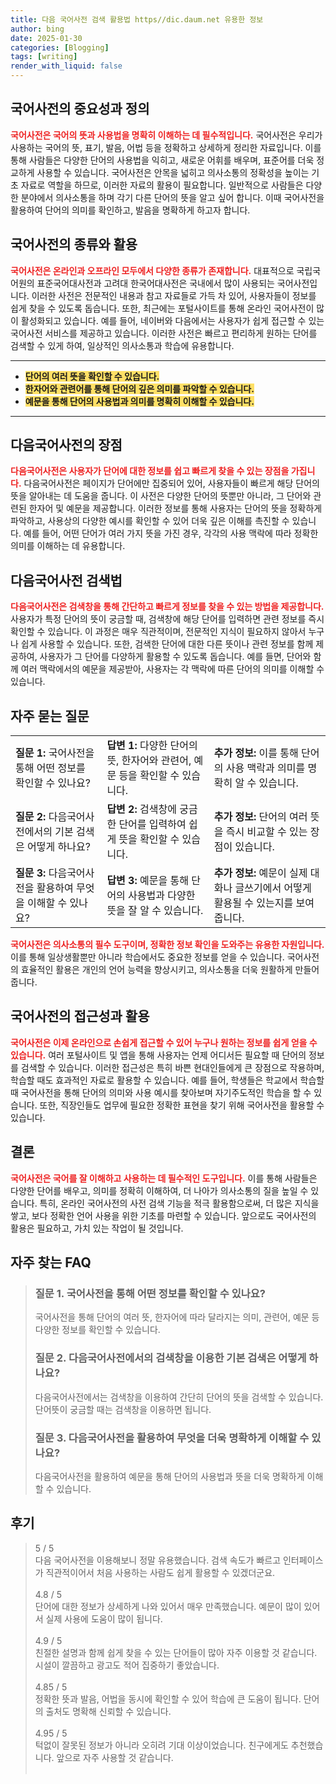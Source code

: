 ```yaml
---
title: 다음 국어사전 검색 활용법 https//dic.daum.net 유용한 정보
author: bing
date: 2025-01-30
categories: [Blogging]
tags: [writing]
render_with_liquid: false
---
```



<h2 id='국어사전의 중요성과 정의'>국어사전의 중요성과 정의</h2>

<p><b><span style="color: #ee2323;">국어사전은 국어의 뜻과 사용법을 명확히 이해하는 데 필수적입니다.</span></b> 국어사전은 우리가 사용하는 국어의 뜻, 표기, 발음, 어법 등을 정확하고 상세하게 정리한 자료입니다. 이를 통해 사람들은 다양한 단어의 사용법을 익히고, 새로운 어휘를 배우며, 표준어를 더욱 정교하게 사용할 수 있습니다. 국어사전은 안목을 넓히고 의사소통의 정확성을 높이는 기초 자료로 역할을 하므로, 이러한 자료의 활용이 필요합니다. 일반적으로 사람들은 다양한 분야에서 의사소통을 하며 각기 다른 단어의 뜻을 알고 싶어 합니다. 이때 국어사전을 활용하여 단어의 의미를 확인하고, 발음을 명확하게 하고자 합니다.</p>

<h2 id='국어사전의 종류와 활용'>국어사전의 종류와 활용</h2>

<p><b><span style="color: #ee2323;">국어사전은 온라인과 오프라인 모두에서 다양한 종류가 존재합니다.</span></b> 대표적으로 국립국어원의 표준국어대사전과 고려대 한국어대사전은 국내에서 많이 사용되는 국어사전입니다. 이러한 사전은 전문적인 내용과 참고 자료들로 가득 차 있어, 사용자들이 정보를 쉽게 찾을 수 있도록 돕습니다. 또한, 최근에는 포털사이트를 통해 온라인 국어사전이 많이 활성화되고 있습니다. 예를 들어, 네이버와 다음에서는 사용자가 쉽게 접근할 수 있는 국어사전 서비스를 제공하고 있습니다. 이러한 사전은 빠르고 편리하게 원하는 단어를 검색할 수 있게 하여, 일상적인 의사소통과 학습에 유용합니다.</p>

<hr />

<ul>
    <li><b><span style="background-color: #ffe066;">단어의 여러 뜻을 확인할 수 있습니다.</span></b></li>
    <li><b><span style="background-color: #ffe066;">한자어와 관련어를 통해 단어의 깊은 의미를 파악할 수 있습니다.</span></b></li>
    <li><b><span style="background-color: #ffe066;">예문을 통해 단어의 사용법과 의미를 명확히 이해할 수 있습니다.</span></b></li>
</ul>

<hr />

<h2 id='다음국어사전의 장점'>다음국어사전의 장점</h2>

<p><b><span style="color: #ee2323;">다음국어사전은 사용자가 단어에 대한 정보를 쉽고 빠르게 찾을 수 있는 장점을 가집니다.</span></b> 다음국어사전은 페이지가 단어에만 집중되어 있어, 사용자들이 빠르게 해당 단어의 뜻을 알아내는 데 도움을 줍니다. 이 사전은 다양한 단어의 뜻뿐만 아니라, 그 단어와 관련된 한자어 및 예문을 제공합니다. 이러한 정보를 통해 사용자는 단어의 뜻을 정확하게 파악하고, 사용상의 다양한 예시를 확인할 수 있어 더욱 깊은 이해를 촉진할 수 있습니다. 예를 들어, 어떤 단어가 여러 가지 뜻을 가진 경우, 각각의 사용 맥락에 따라 정확한 의미를 이해하는 데 유용합니다.</p>

<h2 id='다음국어사전 검색법'>다음국어사전 검색법</h2>

<p><b><span style="color: #ee2323;">다음국어사전은 검색창을 통해 간단하고 빠르게 정보를 찾을 수 있는 방법을 제공합니다.</span></b> 사용자가 특정 단어의 뜻이 궁금할 때, 검색창에 해당 단어를 입력하면 관련 정보를 즉시 확인할 수 있습니다. 이 과정은 매우 직관적이며, 전문적인 지식이 필요하지 않아서 누구나 쉽게 사용할 수 있습니다. 또한, 검색한 단어에 대한 다른 뜻이나 관련 정보를 함께 제공하여, 사용자가 그 단어를 다양하게 활용할 수 있도록 돕습니다. 예를 들면, 단어와 함께 여러 맥락에서의 예문을 제공받아, 사용자는 각 맥락에 따른 단어의 의미를 이해할 수 있습니다.</p>

<h2 id='자주 묻는 질문'>자주 묻는 질문</h2>

<table>
    <tr>
        <td><b>질문 1:</b> 국어사전을 통해 어떤 정보를 확인할 수 있나요?</td>
        <td><b>답변 1:</b> 다양한 단어의 뜻, 한자어와 관련어, 예문 등을 확인할 수 있습니다.</td>
        <td><b>추가 정보:</b> 이를 통해 단어의 사용 맥락과 의미를 명확히 알 수 있습니다.</td>
    </tr>
    <tr>
        <td><b>질문 2:</b> 다음국어사전에서의 기본 검색은 어떻게 하나요?</td>
        <td><b>답변 2:</b> 검색창에 궁금한 단어를 입력하여 쉽게 뜻을 확인할 수 있습니다.</td>
        <td><b>추가 정보:</b> 단어의 여러 뜻을 즉시 비교할 수 있는 장점이 있습니다.</td>
    </tr>
    <tr>
        <td><b>질문 3:</b> 다음국어사전을 활용하여 무엇을 이해할 수 있나요?</td>
        <td><b>답변 3:</b> 예문을 통해 단어의 사용법과 다양한 뜻을 잘 알 수 있습니다.</td>
        <td><b>추가 정보:</b> 예문이 실제 대화나 글쓰기에서 어떻게 활용될 수 있는지를 보여줍니다.</td>
    </tr>
</table>

<p><b><span style="color: #ee2323;">국어사전은 의사소통의 필수 도구이며, 정확한 정보 확인을 도와주는 유용한 자원입니다.</span></b> 이를 통해 일상생활뿐만 아니라 학습에서도 중요한 정보를 얻을 수 있습니다. 국어사전의 효율적인 활용은 개인의 언어 능력을 향상시키고, 의사소통을 더욱 원활하게 만들어 줍니다.</p>

<h2 id='국어사전의 접근성과 활용'>국어사전의 접근성과 활용</h2>

<p><b><span style="color: #ee2323;">국어사전은 이제 온라인으로 손쉽게 접근할 수 있어 누구나 원하는 정보를 쉽게 얻을 수 있습니다.</span></b> 여러 포털사이트 및 앱을 통해 사용자는 언제 어디서든 필요할 때 단어의 정보를 검색할 수 있습니다. 이러한 접근성은 특히 바쁜 현대인들에게 큰 장점으로 작용하며, 학습할 때도 효과적인 자료로 활용할 수 있습니다. 예를 들어, 학생들은 학교에서 학습할 때 국어사전을 통해 단어의 의미와 사용 예시를 찾아보며 자기주도적인 학습을 할 수 있습니다. 또한, 직장인들도 업무에 필요한 정확한 표현을 찾기 위해 국어사전을 활용할 수 있습니다.</p>

<h2 id='결론'>결론</h2>

<p><b><span style="color: #ee2323;">국어사전은 국어를 잘 이해하고 사용하는 데 필수적인 도구입니다.</span></b> 이를 통해 사람들은 다양한 단어를 배우고, 의미를 정확히 이해하여, 더 나아가 의사소통의 질을 높일 수 있습니다. 특히, 온라인 국어사전의 사전 검색 기능을 적극 활용함으로써, 더 많은 지식을 쌓고, 보다 정확한 언어 사용을 위한 기초를 마련할 수 있습니다. 앞으로도 국어사전의 활용은 필요하고, 가치 있는 작업이 될 것입니다.</p>


<h2 id='자주_찾는_FAQ'>자주 찾는 FAQ</h2>
<div itemscope="" itemtype="https://schema.org/FAQPage"> 
<blockquote> 
<div itemscope="" itemprop="mainEntity" itemtype="https://schema.org/Question"> 
<h3 itemprop="name">질문 1. 국어사전을 통해 어떤 정보를 확인할 수 있나요?</h3> 
<div itemscope="" itemprop="acceptedAnswer" itemtype="https://schema.org/Answer"> 
<span itemprop="text"> 
<p>국어사전을 통해 단어의 여러 뜻, 한자어에 따라 달라지는 의미, 관련어, 예문 등 다양한 정보를 확인할 수 있습니다.</p> 
</span> 
</div> 
</div> 
<div itemscope="" itemprop="mainEntity" itemtype="https://schema.org/Question"> 
<h3 itemprop="name">질문 2. 다음국어사전에서의 검색창을 이용한 기본 검색은 어떻게 하나요?</h3> 
<div itemscope="" itemprop="acceptedAnswer" itemtype="https://schema.org/Answer"> 
<span itemprop="text"> 
<p>다음국어사전에서는 검색창을 이용하여 간단히 단어의 뜻을 검색할 수 있습니다. 단어뜻이 궁금할 때는 검색창을 이용하면 됩니다.</p> 
</span> 
</div> 
</div> 
<div itemscope="" itemprop="mainEntity" itemtype="https://schema.org/Question"> 
<h3 itemprop="name">질문 3. 다음국어사전을 활용하여 무엇을 더욱 명확하게 이해할 수 있나요?</h3> 
<div itemscope="" itemprop="acceptedAnswer" itemtype="https://schema.org/Answer"> 
<span itemprop="text"> 
<p>다음국어사전을 활용하여 예문을 통해 단어의 사용법과 뜻을 더욱 명확하게 이해할 수 있습니다.</p> 
</span> 
</div> 
</div> 
</blockquote> 
</div>
<h2 id='후기'>후기</h2>
<div itemscope itemtype="https://schema.org/Product">
  <blockquote>
  <div itemprop="review" itemscope itemtype="https://schema.org/Review">
      <div itemprop="reviewRating" itemscope itemtype="https://schema.org/Rating"> <span itemprop="ratingValue">5</span> / <span itemprop="bestRating">5</span> </div>
      <span itemprop="reviewBody">다음 국어사전을 이용해보니 정말 유용했습니다. 검색 속도가 빠르고 인터페이스가 직관적이어서 처음 사용하는 사람도 쉽게 활용할 수 있겠더군요.</span>
  </div>
  <br>
  <div itemprop="review" itemscope itemtype="https://schema.org/Review">
      <div itemprop="reviewRating" itemscope itemtype="https://schema.org/Rating"> <span itemprop="ratingValue">4.8</span> / <span itemprop="bestRating">5</span> </div>
      <span itemprop="reviewBody">단어에 대한 정보가 상세하게 나와 있어서 매우 만족했습니다. 예문이 많이 있어서 실제 사용에 도움이 많이 됩니다.</span>
  </div>
  <br>
  <div itemprop="review" itemscope itemtype="https://schema.org/Review">
      <div itemprop="reviewRating" itemscope itemtype="https://schema.org/Rating"> <span itemprop="ratingValue">4.9</span> / <span itemprop="bestRating">5</span> </div>
      <span itemprop="reviewBody">친절한 설명과 함께 쉽게 찾을 수 있는 단어들이 많아 자주 이용할 것 같습니다. 시설이 깔끔하고 광고도 적어 집중하기 좋았습니다.</span>
  </div>
  <br>
  <div itemprop="review" itemscope itemtype="https://schema.org/Review">
      <div itemprop="reviewRating" itemscope itemtype="https://schema.org/Rating"> <span itemprop="ratingValue">4.85</span> / <span itemprop="bestRating">5</span> </div>
      <span itemprop="reviewBody">정확한 뜻과 발음, 어법을 동시에 확인할 수 있어 학습에 큰 도움이 됩니다. 단어의 출처도 명확해 신뢰할 수 있습니다.</span>
  </div>
  <br>
  <div itemprop="review" itemscope itemtype="https://schema.org/Review">
      <div itemprop="reviewRating" itemscope itemtype="https://schema.org/Rating"> <span itemprop="ratingValue">4.95</span> / <span itemprop="bestRating">5</span> </div>
      <span itemprop="reviewBody">턱없이 잘못된 정보가 아니라 오히려 기대 이상이었습니다. 친구에게도 추천했습니다. 앞으로 자주 사용할 것 같습니다.</span>
  </div>
  <br>
  </blockquote>
</div>
